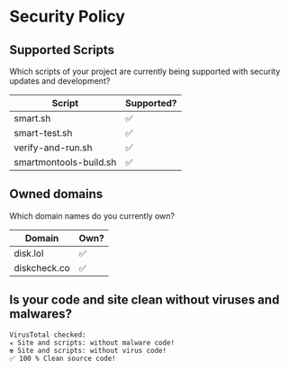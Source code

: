 # Security Policy

## Supported Scripts

Which scripts of your project are currently being supported with security updates and development?

| Script | Supported?          |
| ------- | ------------------ |
| smart.sh | :white_check_mark: |
| smart-test.sh | :white_check_mark: |
| verify-and-run.sh | :white_check_mark: |
| smartmontools-build.sh | :white_check_mark: |

## Owned domains

Which domain names do you currently own?

| Domain | Own?          |
| ------- | ------------------ |
| disk.lol | :white_check_mark: |
| diskcheck.co | :white_check_mark: |

## Is your code and site clean without viruses and malwares?
```
VirusTotal checked:
☣️ Site and scripts: without malware code!
☢️ Site and scripts: without virus code!
✅ 100 % Clean source code!
```
